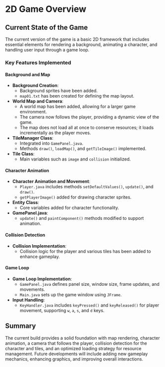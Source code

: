 # 2D Game Overview

## Current State of the Game
The current version of the game is a basic 2D framework that includes essential elements for rendering a background, animating a character, and handling user input through a game loop.

### Key Features Implemented

#### Background and Map
- **Background Creation**:
  - Background sprites have been added.
  - `map01.txt` has been created for defining the map layout.
- **World Map and Camera**:
  - A world map has been added, allowing for a larger game environment.
  - The camera now follows the player, providing a dynamic view of the game.
  - The map does not load all at once to conserve resources; it loads incrementally as the player moves.
- **TileManager Class**:
  - Integrated into `GamePanel.java`.
  - Methods `draw()`, `loadMap()`, and `getTileImage()` implemented.
- **Tile Class**:
  - Main variables such as `image` and `collision` initialized.

#### Character Animation
- **Character Animation and Movement**:
  - `Player.java` includes methods `setDefaultValues()`, `update()`, and `draw()`.
  - `getPlayerImage()` added for drawing character sprites.
- **Entity Class**:
  - Core variables added for character functionality.
- **GamePanel.java**:
  - `update()` and `paintComponent()` methods modified to support animation.

#### Collision Detection
- **Collision Implementation**:
  - Collision logic for the player and various tiles has been added to enhance gameplay.

#### Game Loop
- **Game Loop Implementation**:
  - `GamePanel.java` defines panel size, window size, frame updates, and movements.
  - `Main.java` sets up the game window using `JFrame`.
- **Input Handling**:
  - `KeyHandler.java` includes `keyPressed()` and `keyReleased()` for player movement, supporting `w`, `a`, `s`, and `d` keys.

## Summary
The current build provides a solid foundation with map rendering, character animation, a camera that follows the player, collision detection for the character and tiles, and an optimized loading strategy for resource management. Future developments will include adding new gameplay mechanics, enhancing graphics, and improving overall interactions.